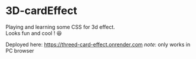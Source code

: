 # 3D-cardEffect

Playing and learning some CSS for 3d effect. <br>
Looks fun and cool ! :satisfied:


Deployed here: https://threed-card-effect.onrender.com
*note*: only works in PC browser

